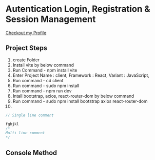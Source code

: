
# Autentication Login, Registration & Session Management
[Checkout my Profile](https://github.com/bhanubhashkar)

## Project Steps
1. create Folder
2. Install vite by below command
3. Run Command - npm install vite
4. Enter Project Name : client, Framework : React, Variant : JavaScript, 
5. Run command - cd client 
6. Run command - sudo npm install
7. Run command - npm run dev
8. Intall bootstrap, axios, react-router-dom by below command
9. Run command - sudo npm install bootstrap axios react-router-dom
10. 

```javascript
// Single line comment

fghjkl
/*
Multi line comment
*/
```


## Console Method
```javascript

```
